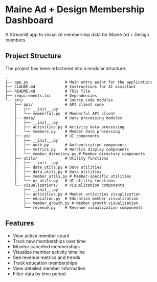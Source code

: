 # Maine Ad + Design Membership Dashboard

A Streamlit app to visualize membership data for Maine Ad + Design members.

## Project Structure

The project has been refactored into a modular structure:

```
.
├── app.py                # Main entry point for the application
├── CLAUDE.md             # Instructions for AI assistant
├── README.md             # This file
├── requirements.txt      # Dependencies
└── src/                  # Source code modules
    ├── api/              # API client code
    │   ├── __init__.py
    │   └── memberful.py  # Memberful API client
    ├── data/             # Data processing modules
    │   ├── __init__.py
    │   ├── activities.py # Activity data processing
    │   └── members.py    # Member data processing
    ├── ui/               # UI components
    │   ├── __init__.py
    │   ├── auth.py       # Authentication components
    │   ├── metrics.py    # Metrics display components
    │   └── member_directory.py # Member directory components
    ├── utils/            # Utility functions
    │   ├── __init__.py
    │   ├── date_utils.py # Date utilities
    │   ├── data_utils.py # Data utilities
    │   ├── member_utils.py # Member-specific utilities
    │   └── ui_utils.py   # UI utility functions
    └── visualizations/   # Visualization components
        ├── __init__.py
        ├── activities.py # Member activities visualization
        ├── education.py  # Education member visualization
        ├── member_growth.py # Member growth visualization
        └── revenue.py    # Revenue visualization components
```

## Features

- View active member count
- Track new memberships over time
- Monitor canceled memberships
- Visualize member activity timeline
- See revenue metrics and trends
- Track education memberships
- View detailed member information
- Filter data by time period